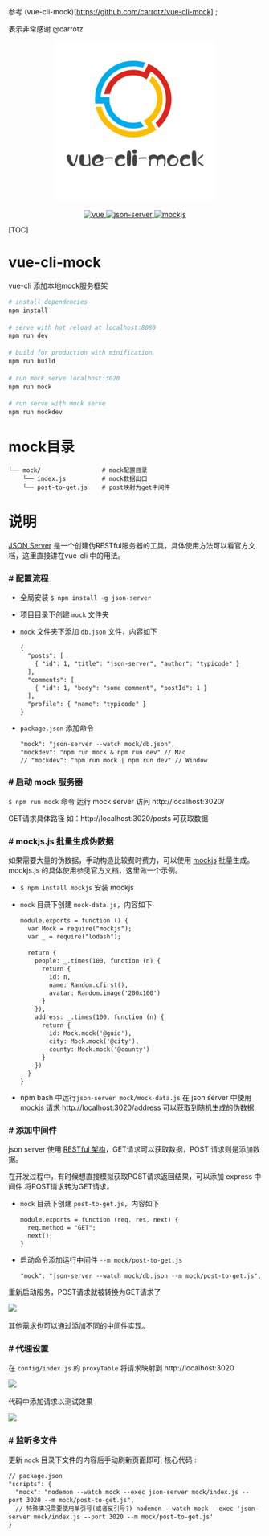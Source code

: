 参考 (vue-cli-mock)[https://github.com/carrotz/vue-cli-mock] ;

表示非常感谢 @carrotz

<p align="center">
  <img width="320" src="./readme-logo.png" title="vue-mock-cli" alt="vue-mock-cli">
</p>

<p align="center">
  <a href="https://github.com/vuejs/vue">
    <img src="https://img.shields.io/badge/vue-2.6.10-brightgreen.svg" alt="vue">
  </a>
  <a href="https://github.com/typicode/json-server">
    <img src="https://img.shields.io/badge/jsonserver-0.14.2-brightgreen.svg" alt="json-server">
  </a>
  <a href="http://mockjs.com">
    <img src="https://img.shields.io/badge/MockJs-1.0.1-brightgreen.svg" alt="mockjs">
  </a>
<!-- 
  <a href="https://github.com/ElemeFE/element">
    <img src="https://img.shields.io/badge/element--ui-2.7.0-brightgreen.svg" alt="element-ui">
  </a>
  <a href="https://travis-ci.org/PanJiaChen/vue-element-admin" rel="nofollow">
    <img src="https://travis-ci.org/PanJiaChen/vue-element-admin.svg?branch=master" alt="Build Status">
  </a>
  <a href="https://github.com/PanJiaChen/vue-element-admin/blob/master/LICENSE">
    <img src="https://img.shields.io/github/license/mashape/apistatus.svg" alt="license">
  </a>
  <a href="https://github.com/PanJiaChen/vue-element-admin/releases">
    <img src="https://img.shields.io/github/release/PanJiaChen/vue-element-admin.svg" alt="GitHub release">
  </a>
  <a href="https://gitter.im/vue-element-admin/discuss">
    <img src="https://badges.gitter.im/Join%20Chat.svg" alt="gitter">
  </a>
  <a href="https://panjiachen.gitee.io/vue-element-admin-site/zh/donate">
    <img src="https://img.shields.io/badge/%24-donate-ff69b4.svg" alt="donate">
  </a>
   -->
</p>


[TOC]

# vue-cli-mock
vue-cli 添加本地mock服务框架

``` bash
# install dependencies
npm install

# serve with hot reload at localhost:8080
npm run dev

# build for production with minification
npm run build

# run mock serve localhost:3020
npm run mock

# run serve with mock serve
npm run mockdev
```

# mock目录
```
└── mock/                 # mock配置目录
    └── index.js          # mock数据出口
    └── post-to-get.js    # post映射为get中间件
```

# 说明
[JSON Server](https://github.com/typicode/json-server) 是一个创建伪RESTful服务器的工具，具体使用方法可以看官方文档，这里直接讲在vue-cli 中的用法。


### \# 配置流程
- 全局安装 ``$ npm install -g json-server``
- 项目目录下创建 ``mock`` 文件夹
- ``mock`` 文件夹下添加 ``db.json`` 文件，内容如下

  ```
  {
    "posts": [
      { "id": 1, "title": "json-server", "author": "typicode" }
    ],
    "comments": [
      { "id": 1, "body": "some comment", "postId": 1 }
    ],
    "profile": { "name": "typicode" }
  }
  ```

- ``package.json`` 添加命令
  ```
  "mock": "json-server --watch mock/db.json",
  "mockdev": "npm run mock & npm run dev" // Mac
  // "mockdev": "npm run mock | npm run dev" // Window
  ```


### \# 启动 mock 服务器

``$ npm run mock`` 命令 运行 mock server
访问 http://localhost:3020/

GET请求具体路径 如：http://localhost:3020/posts 可获取数据


### \# mockjs.js 批量生成伪数据

如果需要大量的伪数据，手动构造比较费时费力，可以使用 [mockjs](http://mockjs.com/examples.html) 批量生成。mockjs.js 的具体使用参见官方文档，这里做一个示例。

- ``$ npm install mockjs`` 安装 mockjs

-  ``mock`` 目录下创建 ``mock-data.js``，内容如下
    ```
    module.exports = function () {
      var Mock = require("mockjs");
      var _ = require("lodash");

      return {
        people: _.times(100, function (n) {
          return {
            id: n,
            name: Random.cfirst(),
            avatar: Random.image('200x100')
          }
        }),
        address: _.times(100, function (n) {
          return {
            id: Mock.mock('@guid'),
            city: Mock.mock('@city'),
            county: Mock.mock('@county')
          }
        })
      }
    }
    ```

- npm bash 中运行`json-server mock/mock-data.js` 在 json server 中使用 mockjs
请求 http://localhost:3020/address 可以获取到随机生成的伪数据


### \# 添加中间件

json server 使用 [RESTful 架构](http://www.ruanyifeng.com/blog/2011/09/restful)，GET请求可以获取数据，POST 请求则是添加数据。

在开发过程中，有时候想直接模拟获取POST请求返回结果，可以添加 express 中间件 将POST请求转为GET请求。

- ``mock`` 目录下创建 ``post-to-get.js``，内容如下
  ```
  module.exports = function (req, res, next) {
    req.method = "GET";
    next();
  }
  ```
- 启动命令添加运行中间件 ``--m mock/post-to-get.js``
  ```
  "mock": "json-server --watch mock/db.json --m mock/post-to-get.js",
  ```

重新启动服务，POST请求就被转换为GET请求了

![](http://upload-images.jianshu.io/upload_images/1651860-d62321826379a90a.png?imageMogr2/auto-orient/strip%7CimageView2/2/w/1240)

其他需求也可以通过添加不同的中间件实现。

### \# 代理设置
在 ``config/index.js`` 的 ``proxyTable`` 将请求映射到 http://localhost:3020

![](http://upload-images.jianshu.io/upload_images/1651860-1629801bae740557.png?imageMogr2/auto-orient/strip%7CimageView2/2/w/1240)

代码中添加请求以测试效果

![](http://upload-images.jianshu.io/upload_images/1651860-0206a52db3368cfc.png?imageMogr2/auto-orient/strip%7CimageView2/2/w/1240)



### \# 监听多文件

更新 `mock` 目录下文件的内容后手动刷新页面即可, 核心代码 : 
```
// package.json
"scripts": {
  "mock": "nodemon --watch mock --exec json-server mock/index.js --port 3020 --m mock/post-to-get.js",
  // 特殊情况需要使用单引号(或者反引号?) nodemon --watch mock --exec 'json-server mock/index.js --port 3020 --m mock/post-to-get.js'
}
```